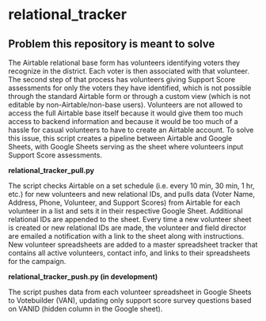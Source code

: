 # relational_tracker

## **Problem this repository is meant to solve** 

The Airtable relational base form has volunteers identifying voters they recognize in the district. Each voter is then associated with that volunteer. The second step of that process has volunteers giving Support Score assessments for only the voters they have identified, which is not possible through the standard Airtable form or through a custom view (which is not editable by non-Airtable/non-base users). Volunteers are not allowed to access the full Airtable base itself because it would give them too much access to backend information and because it would be too much of a hassle for casual volunteers to have to create an Airtable account. To solve this issue, this script creates a pipeline between Airtable and Google Sheets, with Google Sheets serving as the sheet where volunteers input Support Score assessments. 

**relational_tracker_pull.py**

The script checks Airtable on a set schedule (i.e. every 10 min, 30 min, 1 hr, etc.) for new volunteers and new relational IDs, and pulls data (Voter Name, Address, Phone, Volunteer, and Support Scores) from Airtable for each volunteer in a list and sets it in their respective Google Sheet. Additional relational IDs are appended to the sheet. Every time a new volunteer sheet is created or new relational IDs are made, the volunteer and field director are emailed a notification with a link to the sheet along with instructions. New volunteer spreadsheets are added to a master spreadsheet tracker that contains all active volunteers, contact info, and links to their spreadsheets for the campaign.

**relational_tracker_push.py (in development)**

The script pushes data from each volunteer spreadsheet in Google Sheets to Votebuilder (VAN), updating only support score survey questions based on VANID (hidden column in the Google sheet).
